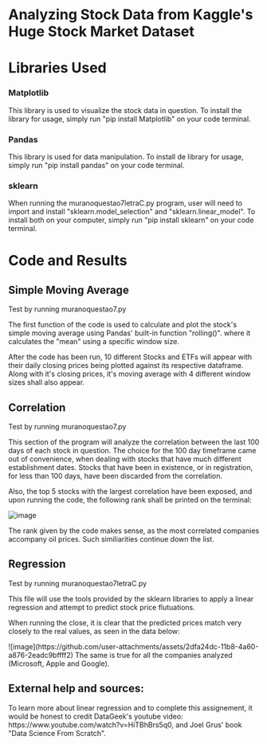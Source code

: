 <h1> Analyzing Stock Data from Kaggle's Huge Stock Market Dataset </h1>

<h1>  Libraries Used </h1>
<h3> Matplotlib </h3>
 This library is used to visualize the stock data in question. 
 To install the library for usage, simply run "pip install Matplotlib" on your code terminal. 

<h3> Pandas </h3>
This library is used for data manipulation. To install de library for usage, simply run "pip install pandas" on your code terminal.

<h3> sklearn </h3>
When running the muranoquestao7letraC.py program, user will need to import and install "sklearn.model_selection" and "sklearn.linear_model". To install both on your computer, simply run "pip install sklearn" on your code terminal. 

<h1> Code and Results </h1>
<h2> Simple Moving Average </h2>
<p> Test by running muranoquestao7.py </p>
<p> The first function of the code is used to calculate and plot the stock's simple moving
average using Pandas' built-in function "rolling()". where it calculates the "mean" using a specific window
size. </p>
<p> After the code has been run, 10 different Stocks and ETFs will appear
with their daily closing prices being plotted against its respective dataframe. Along
with it's closing prices, it's moving average with 4 different window sizes shall also appear.</p>

<h2> Correlation </h2>
<p> Test by running muranoquestao7.py </p>
<p>This section of the program will analyze the correlation between
the last 100 days of each stock in question. The choice for the 100 
day timeframe came out of convenience, when dealing with stocks that have
much different establishment dates. Stocks that have been in existence, or in registration, 
for less than 100 days, have been discarded from the correlation.</p>

<p> Also, the top 5 stocks with the largest correlation have been exposed, and upon running the code,
the following rank shall be printed on the terminal: </p>

![image](https://github.com/user-attachments/assets/9b7a7a28-d0cb-4319-bacd-b28d711d5642)

<p> The rank given by the code makes sense, as the most correlated companies accompany oil prices. Such similiarities continue down the list. </p>

<h2> Regression </h2>
<p> Test by running muranoquestao7letraC.py</p>
<P> This file will use the tools provided by the sklearn libraries to apply a linear regression and attempt to predict stock price flutuations. 
</P>
<p> When running the close, it is clear that the predicted prices match very closely to the real values, as seen in the data below: </p>
![image](https://github.com/user-attachments/assets/2dfa24dc-11b8-4a60-a876-2eadc9bffff2)
The same is true for all the companies analyzed (Microsoft, Apple and Google). 
<h2> External help and sources: </h2>
To learn more about linear regression and to complete this assignement, it would be honest to credit DataGeek's youtube video: https://www.youtube.com/watch?v=HiTBhBrs5q0, and Joel Grus' book "Data Science From Scratch". 
